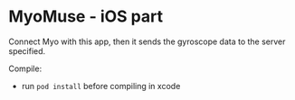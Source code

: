 # MyoMuse - iOS part

Connect Myo with this app, then it sends the gyroscope data to the server specified.

Compile:
- run `pod install` before compiling in xcode
